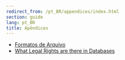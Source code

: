 ```yaml
---
redirect_from: /pt_BR/appendices/index.html
section: guide
lang: pt_BR
title: Apêndices
---
```


-   [Formatos de Arquivo](file-formats.html)
-   [What Legal Rights are there in Databases](what-legal-ip-rights-are-there-in-databases.html)